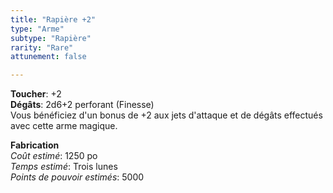 ```yaml
---
title: "Rapière +2"
type: "Arme"
subtype: "Rapière"
rarity: "Rare"
attunement: false

---
```

**Toucher**: +2  
**Dégâts**: 2d6+2 perforant (Finesse)  
Vous bénéficiez d'un bonus de +2 aux jets d'attaque et de dégâts effectués avec cette arme magique.  

**Fabrication**  
*Coût estimé*: 1250 po    
*Temps estimé*: Trois lunes  
*Points de pouvoir estimés*: 5000      
